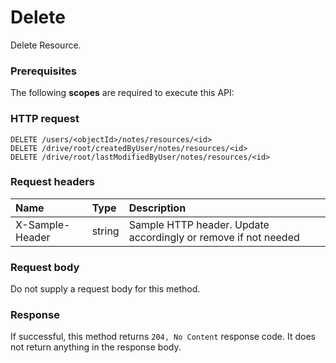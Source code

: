 # Delete

Delete Resource.
### Prerequisites
The following **scopes** are required to execute this API: 
### HTTP request
<!-- { "blockType": "ignored" } -->
```http
DELETE /users/<objectId>/notes/resources/<id>
DELETE /drive/root/createdByUser/notes/resources/<id>
DELETE /drive/root/lastModifiedByUser/notes/resources/<id>

```
### Request headers
| Name       | Type | Description|
|:---------------|:--------|:----------|
| X-Sample-Header  | string  | Sample HTTP header. Update accordingly or remove if not needed|

### Request body
Do not supply a request body for this method.


### Response
If successful, this method returns `204, No Content` response code. It does not return anything in the response body.


<!-- uuid: cfe36506-792b-4056-b896-443ba1deaf72
2015-10-25 11:57:35 UTC -->
<!-- {
  "type": "#page.annotation",
  "description": "Delete",
  "keywords": "",
  "section": "documentation",
  "tocPath": ""
}-->